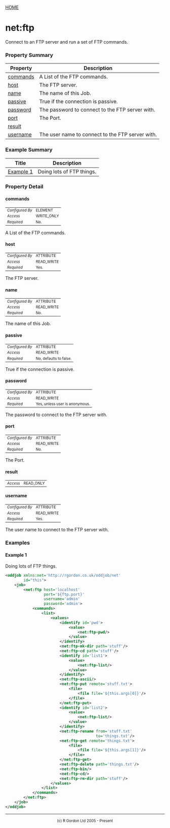 [HOME](../../../../README.md)
# net:ftp

Connect to an FTP server and run a set of FTP commands.

### Property Summary

| Property | Description |
| -------- | ----------- |
| [commands](#propertycommands) | A List of the FTP commands. | 
| [host](#propertyhost) | The FTP server. | 
| [name](#propertyname) | The name of this Job. | 
| [passive](#propertypassive) | True if the connection is passive. | 
| [password](#propertypassword) | The password to connect to the FTP server with. | 
| [port](#propertyport) | The Port. | 
| [result](#propertyresult) |  | 
| [username](#propertyusername) | The user name to connect to the FTP server with. | 


### Example Summary

| Title | Description |
| ----- | ----------- |
| [Example 1](#example1) | Doing lots of FTP things. |


### Property Detail
#### commands <a name="propertycommands"></a>

<table style='font-size:smaller'>
      <tr><td><i>Configured By</i></td><td>ELEMENT</td></tr>
      <tr><td><i>Access</i></td><td>WRITE_ONLY</td></tr>
      <tr><td><i>Required</i></td><td>No.</td></tr>
</table>

A List of the FTP commands.

#### host <a name="propertyhost"></a>

<table style='font-size:smaller'>
      <tr><td><i>Configured By</i></td><td>ATTRIBUTE</td></tr>
      <tr><td><i>Access</i></td><td>READ_WRITE</td></tr>
      <tr><td><i>Required</i></td><td>Yes.</td></tr>
</table>

The FTP server.

#### name <a name="propertyname"></a>

<table style='font-size:smaller'>
      <tr><td><i>Configured By</i></td><td>ATTRIBUTE</td></tr>
      <tr><td><i>Access</i></td><td>READ_WRITE</td></tr>
      <tr><td><i>Required</i></td><td>No.</td></tr>
</table>

The name of this Job.

#### passive <a name="propertypassive"></a>

<table style='font-size:smaller'>
      <tr><td><i>Configured By</i></td><td>ATTRIBUTE</td></tr>
      <tr><td><i>Access</i></td><td>READ_WRITE</td></tr>
      <tr><td><i>Required</i></td><td>No, defaults to false.</td></tr>
</table>

True if the connection is passive.

#### password <a name="propertypassword"></a>

<table style='font-size:smaller'>
      <tr><td><i>Configured By</i></td><td>ATTRIBUTE</td></tr>
      <tr><td><i>Access</i></td><td>READ_WRITE</td></tr>
      <tr><td><i>Required</i></td><td>Yes, unless user is anonymous.</td></tr>
</table>

The password to connect to the FTP server with.

#### port <a name="propertyport"></a>

<table style='font-size:smaller'>
      <tr><td><i>Configured By</i></td><td>ATTRIBUTE</td></tr>
      <tr><td><i>Access</i></td><td>READ_WRITE</td></tr>
      <tr><td><i>Required</i></td><td>No.</td></tr>
</table>

The Port.

#### result <a name="propertyresult"></a>

<table style='font-size:smaller'>
      <tr><td><i>Access</i></td><td>READ_ONLY</td></tr>
</table>



#### username <a name="propertyusername"></a>

<table style='font-size:smaller'>
      <tr><td><i>Configured By</i></td><td>ATTRIBUTE</td></tr>
      <tr><td><i>Access</i></td><td>READ_WRITE</td></tr>
      <tr><td><i>Required</i></td><td>Yes.</td></tr>
</table>

The user name to connect to the FTP server with.


### Examples
#### Example 1 <a name="example1"></a>

Doing lots of FTP things.

```xml
<oddjob xmlns:net='http://rgordon.co.uk/oddjob/net' 
        id="this">
    <job>
        <net:ftp host='localhost' 
                 port='${ftp.port}'
                 username='admin' 
                 password='admin'>
            <commands>
                <list>
                    <values>
                        <identify id='pwd'>
                            <value>
                                <net:ftp-pwd/>
                            </value>
                        </identify>
                        <net:ftp-mk-dir path='stuff'/>
                        <net:ftp-cd path='stuff'/>
                        <identify id='list1'>
                            <value>
                                <net:ftp-list/>
                            </value>
                        </identify>
                        <net:ftp-ascii/>
                        <net:ftp-put remote='stuff.txt'>
                            <file>
                                <file file='${this.args[0]}'/>
                            </file>
                        </net:ftp-put>
                        <identify id='list2'>
                            <value>
                                <net:ftp-list/>
                            </value>
                        </identify>
                        <net:ftp-rename from='stuff.txt'
                                        to='things.txt'/>
                        <net:ftp-get remote='things.txt'>
                            <file>
                                <file file='${this.args[1]}'/>
                            </file>
                        </net:ftp-get>
                        <net:ftp-delete path='things.txt'/>
                        <net:ftp-bin/>
                        <net:ftp-cd/>
                        <net:ftp-rm-dir path='stuff'/>
                    </values>
                </list>
            </commands>
        </net:ftp>
    </job>
</oddjob>
```



-----------------------

<div style='font-size: smaller; text-align: center;'>(c) R Gordon Ltd 2005 - Present</div>
